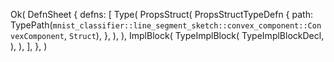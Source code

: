 Ok(
    DefnSheet {
        defns: [
            Type(
                PropsStruct(
                    PropsStructTypeDefn {
                        path: TypePath(`mnist_classifier::line_segment_sketch::convex_component::ConvexComponent`, `Struct`),
                    },
                ),
            ),
            ImplBlock(
                TypeImplBlock(
                    TypeImplBlockDecl,
                ),
            ),
        ],
    },
)